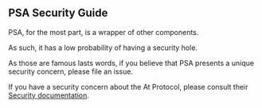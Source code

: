 ## PSA Security Guide

PSA, for the most part, is a wrapper of other components.

As such, it has a low probability of having a security hole.

As those are famous lasts words, if you believe that PSA presents a unique security concern, please file an issue.

If you have a security concern about the At Protocol, please consult their [Security documentation](https://github.com/bluesky-social/atproto/blob/main/SECURITY.md).